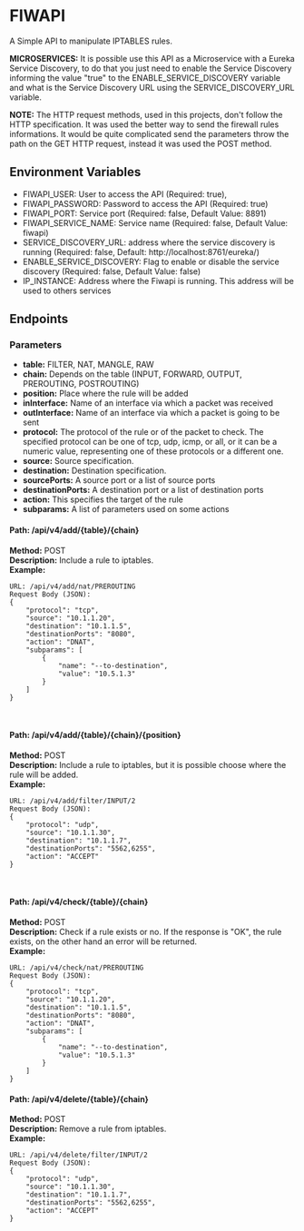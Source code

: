 # FIWAPI

A Simple API to manipulate IPTABLES rules.

**MICROSERVICES:** It is possible use this API as a Microservice with a Eureka Service Discovery, to do that you just need to enable
the Service Discovery informing the value "true" to the ENABLE_SERVICE_DISCOVERY variable and what is the Service 
Discovery URL using the SERVICE_DISCOVERY_URL variable.

**NOTE:** The HTTP request methods, used in this projects, don't follow the HTTP specification. It was used the better way to
send the firewall rules informations. It would be quite complicated send the parameters throw the path on the 
GET HTTP request, instead it was used the POST method.

## Environment Variables
- FIWAPI_USER: User to access the API (Required: true),
- FIWAPI_PASSWORD: Password to access the API (Required: true)
- FIWAPI_PORT: Service port (Required: false, Default Value: 8891)
- FIWAPI_SERVICE_NAME: Service name (Required: false, Default Value: fiwapi)
- SERVICE_DISCOVERY_URL: address where the service discovery is running (Required: false, Default: http://localhost:8761/eureka/)
- ENABLE_SERVICE_DISCOVERY: Flag to enable or disable the service discovery (Required: false, Default Value: false)
- IP_INSTANCE: Address where the Fiwapi is running. This address will be used to others services

## Endpoints

### Parameters

- **table:** FILTER, NAT, MANGLE, RAW
- **chain:** Depends on the table (INPUT, FORWARD, OUTPUT, PREROUTING, POSTROUTING)
- **position:** Place where the rule will be added
- **inInterface:** Name of an interface via which a packet was received
- **outInterface:** Name of an interface via which a packet is going to be sent
- **protocol:** The protocol of the rule or of the packet to check. The specified protocol can be 
    one of tcp, udp, icmp, or all, or it can be a numeric value, representing one of these protocols 
    or a different one.
- **source:** Source specification.
- **destination:** Destination specification.
- **sourcePorts:** A source port or a list of source ports
- **destinationPorts:** A destination port or a list of destination ports
- **action:** This specifies the target of the rule
- **subparams:** A list of parameters used on some actions


#### Path: /api/v4/add/{table}/{chain}
**Method:** POST
<br/>
**Description:**
Include a rule to iptables.
<br/>
**Example:**
````
URL: /api/v4/add/nat/PREROUTING
Request Body (JSON):
{
	"protocol": "tcp",
	"source": "10.1.1.20",
	"destination": "10.1.1.5",
	"destinationPorts": "8080",
	"action": "DNAT",
	"subparams": [
        { 
            "name": "--to-destination", 
            "value": "10.5.1.3"
        }
    ]
}
````
<br/>


#### Path: /api/v4/add/{table}/{chain}/{position}
**Method:** POST
<br/>
**Description:**
Include a rule to iptables, but it is possible choose where the rule will be added.
<br/>
**Example:**
````
URL: /api/v4/add/filter/INPUT/2
Request Body (JSON):
{
	"protocol": "udp",
	"source": "10.1.1.30",
	"destination": "10.1.1.7",
	"destinationPorts": "5562,6255",
	"action": "ACCEPT"
}
````
<br/>


#### Path: /api/v4/check/{table}/{chain} 
**Method:** POST
<br/>
**Description:**
Check if a rule exists or no. If the response is "OK", the rule exists, on the other hand an error will be returned.
<br/>
**Example:**
````
URL: /api/v4/check/nat/PREROUTING
Request Body (JSON):
{
	"protocol": "tcp",
	"source": "10.1.1.20",
	"destination": "10.1.1.5",
	"destinationPorts": "8080",
	"action": "DNAT",
	"subparams": [
        { 
            "name": "--to-destination", 
            "value": "10.5.1.3"
        }
    ]
}
````


#### Path: /api/v4/delete/{table}/{chain}
**Method:** POST
<br/>
**Description:**
Remove a rule from iptables.
<br/>
**Example:**
````
URL: /api/v4/delete/filter/INPUT/2
Request Body (JSON):
{
	"protocol": "udp",
	"source": "10.1.1.30",
	"destination": "10.1.1.7",
	"destinationPorts": "5562,6255",
	"action": "ACCEPT"
}
````